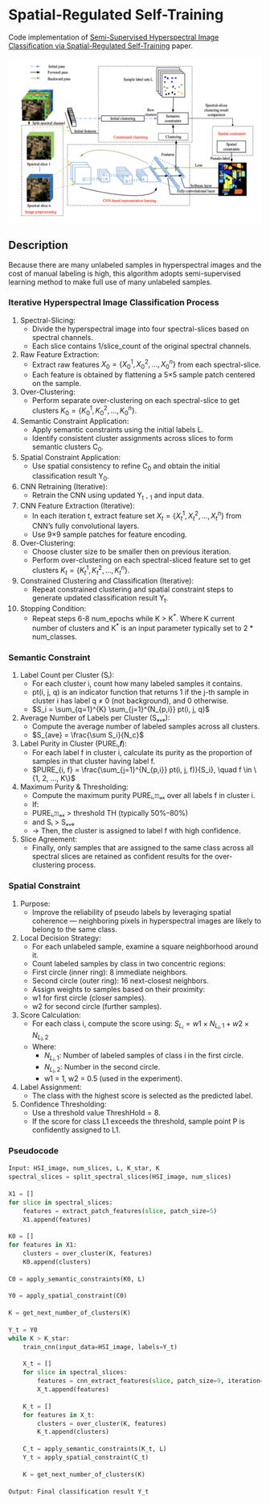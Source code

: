 # Spatial-Regulated Self-Training

Code implementation of [Semi-Supervised Hyperspectral Image Classification via Spatial-Regulated Self-Training](https://www.mdpi.com/2072-4292/12/1/159) paper.

![Spatial-Regulated Self-Training](./img/SRST-schema.png)

## Description

Because there are many unlabeled samples in hyperspectral images and the cost of manual labeling is high, this algorithm adopts semi-supervised learning method to make full use of many unlabeled samples.

### Iterative Hyperspectral Image Classification Process
1. Spectral-Slicing:
    * Divide the hyperspectral image into four spectral-slices based on spectral channels.
    * Each slice contains 1/slice_count of the original spectral channels.
2. Raw Feature Extraction:
    * Extract raw features $X_0 = \{X^1_{0}, X^2_{0}, ..., X^n_{0}\}$ from each spectral-slice.
    * Each feature is obtained by flattening a 5×5 sample patch centered on the sample.
3. Over-Clustering:
    * Perform separate over-clustering on each spectral-slice to get clusters $K_0 = \{K^1_{0}, K^2_{0}, ..., K^n_{0}\}$.
4. Semantic Constraint Application:
    * Apply semantic constraints using the initial labels L.
    * Identify consistent cluster assignments across slices to form semantic clusters C<sub>0</sub>.
5. Spatial Constraint Application:
    * Use spatial consistency to refine C<sub>0</sub> and obtain the initial classification result Y<sub>0</sub>.
6. CNN Retraining (Iterative):
    * Retrain the CNN using updated Y<sub>t - 1</sub>  and input data.
7. CNN Feature Extraction (Iterative):
    * In each iteration t, extract feature set $X_t = \{X^1_{t}, X^2_{t}, ..., X^n_{t}\}$ from CNN’s fully convolutional layers.
    * Use 9×9 sample patches for feature encoding.
3. Over-Clustering:
    * Choose cluster size to be smaller then on previous iteration.
    * Perform over-clustering on each spectral-sliced feature set to get clusters $K_t = \{K^1_{t}, K^2_{t}, ..., K^n_{t}\}$.
8. Constrained Clustering and Classification (Iterative):
    * Repeat constrained clustering and spatial constraint steps to generate updated classification result Y<sub>t</sub>.
10.	Stopping Condition:
    * Repeat steps 6-8 num_epochs while K > K<sup>\*</sup>. Where K current number of clusters and K<sup>\*</sup> is an input parameter typically set to 2 * num_classes.

### Semantic Constraint
1. Label Count per Cluster (Sᵢ):
    * For each cluster i, count how many labeled samples it contains.
    * pt(i, j, q) is an indicator function that returns 1 if the j-th sample in cluster i has label q ≠ 0 (not background), and 0 otherwise.
    * $S_i = \sum_{q=1}^{K} \sum_{j=1}^{N_{p,i}} pt(i, j, q)$
2. Average Number of Labels per Cluster (Sₐᵥₑ):
    * Compute the average number of labeled samples across all clusters.
    * $S_{ave} = \frac{\sum S_i}{N_c}$
3. Label Purity in Cluster (PUREᵢ,𝒇):
    * For each label f in cluster i, calculate its purity as the proportion of samples in that cluster having label f.
    * $PURE_{i, f} = \frac{\sum_{j=1}^{N_{p,i}} pt(i, j, f)}{S_i}, \quad f \in \{1, 2, …, K\}$
4.	Maximum Purity & Thresholding:
    * Compute the maximum purity PUREᵢ,𝚖ₐₓ over all labels f in cluster i.
    * If:
    * PUREᵢ,𝚖ₐₓ > threshold TH (typically 50%–80%)
    * and Sᵢ > Sₐᵥₑ
    * → Then, the cluster is assigned to label f with high confidence.
5. Slice Agreement:
    * Finally, only samples that are assigned to the same class across all spectral slices are retained as confident results for the over-clustering process.

### Spatial Constraint

1. Purpose:
    * Improve the reliability of pseudo labels by leveraging spatial coherence — neighboring pixels in hyperspectral images are likely to belong to the same class.
2. Local Decision Strategy:
    * For each unlabeled sample, examine a square neighborhood around it.
    * Count labeled samples by class in two concentric regions:
    * First circle (inner ring): 8 immediate neighbors.
    * Second circle (outer ring): 16 next-closest neighbors.
    * Assign weights to samples based on their proximity:
    * w1 for first circle (closer samples).
    * w2 for second circle (further samples).
3.	Score Calculation:
    * For each class i, compute the score using: $S_{L_i} = w1 \times N_{L_i,1} + w2 \times N_{L_i,2}$
    * Where:
        * $N_{L_i,1}$: Number of labeled samples of class i in the first circle.
        * $N_{L_i,2}$: Number in the second circle.
        * w1 = 1, w2 = 0.5 (used in the experiment).
4. Label Assignment:
    * The class with the highest score is selected as the predicted label.
5. Confidence Thresholding:
    * Use a threshold value $\text{ThreshHold} = 8$.
    * If the score for class L1 exceeds the threshold, sample point P is confidently assigned to L1.

### Pseudocode
```python
Input: HSI_image, num_slices, L, K_star, K
spectral_slices = split_spectral_slices(HSI_image, num_slices)

X1 = []
for slice in spectral_slices:
    features = extract_patch_features(slice, patch_size=5)
    X1.append(features)

K0 = []
for features in X1:
    clusters = over_cluster(K, features)
    K0.append(clusters)

C0 = apply_semantic_constraints(K0, L)

Y0 = apply_spatial_constraint(C0)

K = get_next_number_of_clusters(K)

Y_t = Y0
while K > K_star:
    train_cnn(input_data=HSI_image, labels=Y_t)

    X_t = []
    for slice in spectral_slices:
        features = cnn_extract_features(slice, patch_size=9, iteration=t)
        X_t.append(features)

    K_t = []
    for features in X_t:
        clusters = over_cluster(K, features)
        K_t.append(clusters)

    C_t = apply_semantic_constraints(K_t, L)
    Y_t = apply_spatial_constraint(C_t)

    K = get_next_number_of_clusters(K)

Output: Final classification result Y_t
```
